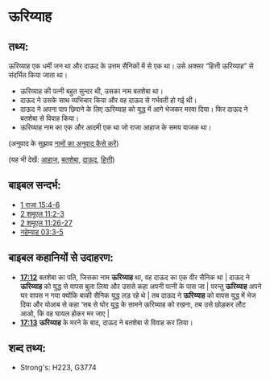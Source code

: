 # ऊरिय्याह #

## तथ्य: ##

ऊरिय्याह एक धर्मी जन था और दाऊद के उत्तम सैनिकों में से एक था। उसे अक्सर “हित्ती ऊरिय्याह” से संदर्भित किया जाता था।

* ऊरिय्याह की पत्नी बहुत सुन्दर थी, उसका नाम बतशेबा था।
* दाऊद ने उसके साथ व्यभिचार किया और वह दाऊद से गर्भवती हो गई थी।
* दाऊद ने अपना पाप छिपाने के लिए ऊरिय्याह को युद्ध में आगे भेजकर मरवा दिया। फिर दाऊद ने बतशेबा से विवाह किया।
* ऊरिय्याह नाम का एक और आदमी एक था जो राजा आहाज के समय याजक था।

(अनुवाद के सुझाव [नामों का अनुवाद कैसे करें](rc://en/ta/man/translate/translate-names))

(यह भी देखें: [आहाज](../names/ahaz.md), [बतशेबा](../names/bathsheba.md), [दाऊद](../names/david.md), [हित्ती](../names/hittite.md))

## बाइबल सन्दर्भ: ##

* [1 राजा 15:4-6](rc://en/tn/help/1ki/15/04)
* [2 शमूएल 11:2-3](rc://en/tn/help/2sa/11/02)
* [2 शमूएल 11:26-27](rc://en/tn/help/2sa/11/26)
* [नहेम्याह 03:3-5](rc://en/tn/help/neh/03/03)

## बाइबल कहानियों से उदाहरण: ##

* __[17:12](rc://en/tn/help/obs/17/12)__ बतशेबा का पति, जिसका नाम __ऊरिय्याह__ था, वह दाऊद का एक वीर सैनिक था | दाऊद ने __ऊरिय्याह__ को युद्ध से वापस बुला लिया और उससे कहा अपनी पत्नी के पास जा | परन्तु __ऊरिय्याह__ अपने घर वापस न गया क्योंकि बाकी सैनिक युद्ध लड़ रहे थे | तब दाऊद ने __ऊरिय्याह__ को वापस युद्ध में भेज दिया और योआब से कहा ‘सब से घोर युद्ध के सामने ऊरिय्याह को रखना, तब उसे छोड़कर लौट आओ, कि वह घायल होकर मर जाए |
* __[17:13](rc://en/tn/help/obs/17/13)__ __ऊरिय्याह__ के मरने के बाद, दाऊद ने बतशेबा से विवाह कर लिया।

## शब्द तथ्य: ##

* Strong's: H223, G3774
